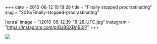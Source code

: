 +++
date = 2016-08-12 19:18:28
title = "Finally stopped procrastinating"
slug = "2016/Finally-stopped-procrastinating"

[extra]
image = "/2016-08-12_19-18-28_UTC.jpg"
instagram = "https://instagram.com/p/BJBSXDnB0jP"
+++

<img src="/2016-08-12_19-18-28_UTC.jpg" />
